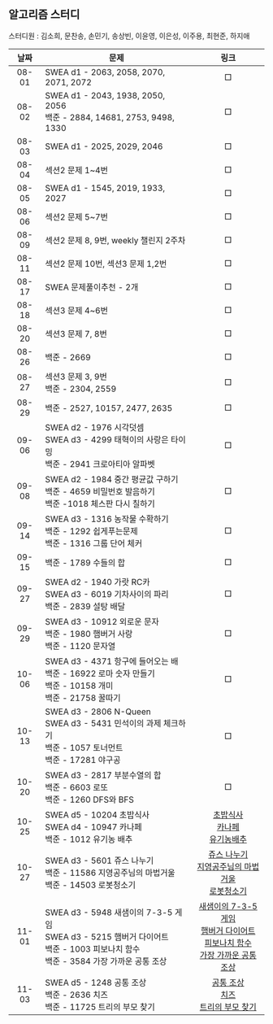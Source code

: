 ## 알고리즘 스터디

스터디원 : 김소희, 문찬송, 손민기, 송상빈, 이윤영, 이은성, 이주용, 최현준, 하지애

| 날짜  | 문제                                                         |                             링크                             |
| :---: | ------------------------------------------------------------ | :----------------------------------------------------------: |
| 08-01 | SWEA d1 - 2063, 2058, 2070, 2071, 2072                       |                              □                               |
| 08-02 | SWEA d1 - 2043, 1938, 2050, 2056<br />백준 - 2884, 14681, 2753, 9498, 1330 |                              □                               |
| 08-03 | SWEA d1 - 2025, 2029, 2046                                   |                              □                               |
| 08-04 | 섹션2 문제 1~4번                                             |                              □                               |
| 08-05 | SWEA d1 - 1545, 2019, 1933, 2027                             |                              □                               |
| 08-06 | 섹션2 문제 5~7번                                             |                              □                               |
| 08-09 | 섹션2 문제 8, 9번, weekly 챌린지 2주차                       |                              □                               |
| 08-11 | 섹션2 문제 10번, 섹션3 문제 1,2번                            |                              □                               |
| 08-17 | SWEA 문제풀이추천 - 2개                                      |                              □                               |
| 08-18 | 섹션3 문제 4~6번                                             |                              □                               |
| 08-20 | 섹션3 문제 7, 8번                                            |                              □                               |
| 08-26 | 백준 - 2669                                                  |                              □                               |
| 08-27 | 섹션3 문제 3, 9번<br />백준 - 2304, 2559                     |                              □                               |
| 08-29 | 백준 - 2527, 10157, 2477, 2635                               |                              □                               |
| 09-06 | SWEA d2 - 1976 시각덧셈<br />SWEA d3 - 4299 태혁이의 사랑은 타이밍<br />백준 - 2941 크로아티아 알파벳 |                              □                               |
| 09-08 | SWEA d2 - 1984 중간 평균값 구하기<br />백준 - 4659 비밀번호 발음하기<br />백준 -1018 체스판 다시 칠하기 |                              □                               |
| 09-14 | SWEA d3 - 1316 농작물 수확하기<br />백준 - 1292 쉽게푸는문제 <br />백준 - 1316 그룹 단어 체커 |                              □                               |
| 09-15 | 백준 - 1789 수들의 합                                        |                              □                               |
| 09-27 | SWEA d2 - 1940 가랏 RC카 <br />SWEA d3 - 6019 기차사이의 파리<br />백준 - 2839 설탕 배달 |                              □                               |
| 09-29 | SWEA d3 - 10912 외로운 문자<br/>백준 - 1980 햄버거 사랑<br />백준 - 1120 문자열 |                              □                               |
| 10-06 | SWEA d3 - 4371 항구에 들어오는 배 <br/>백준 - 16922 로마 숫자 만들기 <br/>백준 - 10158 개미 <br />백준 - 21758 꿀따기 |                              □                               |
| 10-13 | SWEA d3 - 2806 N-Queen<br/>SWEA d3 - 5431 민석이의 과제 체크하기<br/>백준 - 1057 토너먼트<br />백준 - 17281 야구공 |                              □                               |
| 10-20 | SWEA d3 - 2817 부분수열의 합<br />백준 - 6603 로또<br />백준 - 1260 DFS와 BFS |                              □                               |
| 10-25 | SWEA d5 - 10204 초밥식사 <br/>SWEA d4 - 10947 카나페<br />백준 - 1012 유기농 배추 | [초밥식사](https://github.com/AlgorithmStudy-SSAFY/SWEA/tree/main/difficulty%205/10204_%EC%B4%88%EB%B0%A5%20%EC%8B%9D%EC%82%AC)<br />[카나페](https://github.com/AlgorithmStudy-SSAFY/SWEA/tree/main/difficulty%204/10947_%EC%B9%B4%EB%82%98%ED%8E%98)<br />[유기농배추](https://github.com/AlgorithmStudy-SSAFY/BaekJoon/tree/main/1012_%EC%9C%A0%EA%B8%B0%EB%86%8D%EB%B0%B0%EC%B6%94) |
| 10-27 | SWEA d3 - 5601 쥬스 나누기<br />백준 - 11586 지영공주님의 마법거울<br />백준 - 14503 로봇청소기 | [쥬스 나누기](https://github.com/AlgorithmStudy-SSAFY/SWEA/tree/main/difficulty%203/5601_%EC%A5%AC%EC%8A%A4%20%EB%82%98%EB%88%84%EA%B8%B0)<br />[지영공주님의 마법거울](https://github.com/AlgorithmStudy-SSAFY/BaekJoon/tree/main/11586_%EC%A7%80%EC%98%81%EA%B3%B5%EC%A3%BC%EB%8B%98%EC%9D%98%20%EB%A7%88%EB%B2%95%EA%B1%B0%EC%9A%B8)<br />[로봇청소기](https://github.com/AlgorithmStudy-SSAFY/BaekJoon/tree/main/14503_%EB%A1%9C%EB%B4%87%EC%B2%AD%EC%86%8C%EA%B8%B0) |
| 11-01 | SWEA d3 - 5948 새샘이의 7-3-5 게임<br/>SWEA d3 - 5215 햄버거 다이어트<br />백준 - 1003 피보나치 함수<br/>백준 - 3584 가장 가까운 공통 조상 | [새샘이의 7-3-5게임](https://github.com/AlgorithmStudy-SSAFY/SWEA/tree/main/difficulty%203/5948_%EC%83%88%EC%83%98%EC%9D%B4%EC%9D%98735%EA%B2%8C%EC%9E%84)<br />[햄버거 다이어트](https://github.com/AlgorithmStudy-SSAFY/SWEA/tree/main/difficulty%203/5215_%ED%96%84%EB%B2%84%EA%B1%B0%EB%8B%A4%EC%9D%B4%EC%96%B4%ED%8A%B8)<br />[피보나치 함수](https://github.com/AlgorithmStudy-SSAFY/BaekJoon/tree/main/1003_%ED%94%BC%EB%B3%B4%EB%82%98%EC%B9%98%ED%95%A8%EC%88%98)<br />[가장 가까운 공통 조상](https://github.com/AlgorithmStudy-SSAFY/BaekJoon/tree/main/3584_%EA%B0%80%EC%9E%A5%EA%B0%80%EA%B9%8C%EC%9A%B4%EA%B3%B5%ED%86%B5%EC%A1%B0%EC%83%81) |
| 11-03 | SWEA d5 - 1248 공통 조상<br />백준 - 2636 치즈<br />백준 - 11725 트리의 부모 찾기 | [공통 조상](https://github.com/AlgorithmStudy-SSAFY/SWEA/tree/main/difficulty%205/1248_%EA%B3%B5%ED%86%B5%EC%A1%B0%EC%83%81)<br />[치즈](https://github.com/AlgorithmStudy-SSAFY/BaekJoon/tree/main/2636_%EC%B9%98%EC%A6%88) <br />[트리의 부모 찾기](https://github.com/AlgorithmStudy-SSAFY/BaekJoon/tree/main/11725_%ED%8A%B8%EB%A6%AC%EC%9D%98%EB%B6%80%EB%AA%A8%EC%B0%BE%EA%B8%B0) |



